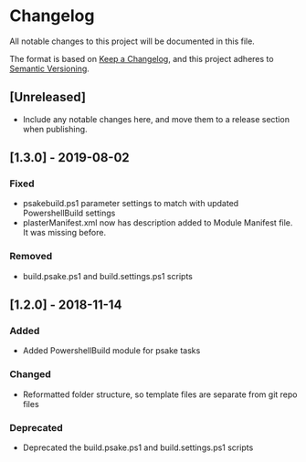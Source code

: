 # Changelog

All notable changes to this project will be documented in this file.

The format is based on [Keep a Changelog](https://keepachangelog.com/en/1.0.0/),
and this project adheres to [Semantic Versioning](https://semver.org/spec/v2.0.0.html).

## [Unreleased]

- Include any notable changes here, and move them to a release section when publishing.


## [1.3.0] - 2019-08-02

### Fixed

- psakebuild.ps1 parameter settings to match with updated PowershellBuild settings
- plasterManifest.xml now has description added to Module Manifest file. It was missing before.

### Removed

- build.psake.ps1 and build.settings.ps1 scripts


## [1.2.0] - 2018-11-14

### Added

- Added PowershellBuild module for psake tasks

### Changed

- Reformatted folder structure, so template files are separate from git repo files

### Deprecated

- Deprecated the build.psake.ps1 and build.settings.ps1 scripts
